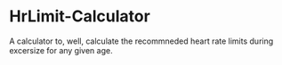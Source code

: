 # HrLimit-Calculator

A calculator to, well, calculate the recommneded heart rate limits during excersize for any given age.

